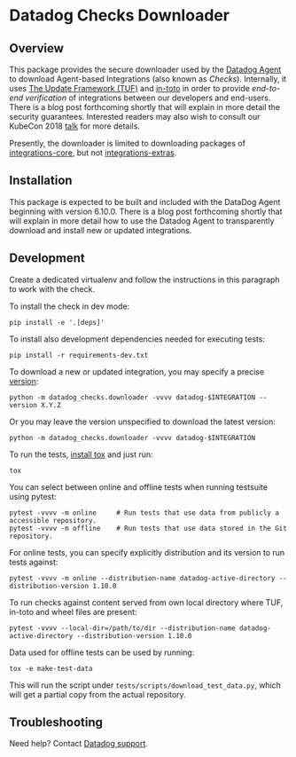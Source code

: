 # Datadog Checks Downloader

## Overview

This package provides the secure downloader used by the [Datadog Agent][1] to
download Agent-based Integrations (also known as _Checks_). Internally, it uses
[The Update Framework (TUF)][2] and [in-toto][3] in order to provide
_end-to-end verification_ of integrations between our developers and end-users.
There is a blog post forthcoming shortly that will explain in more detail the
security guarantees. Interested readers may also wish to consult our KubeCon
2018 [talk][4] for more details.

Presently, the downloader is limited to downloading packages of
[integrations-core][5], but not [integrations-extras][6].

## Installation

This package is expected to be built and included with the DataDog Agent
beginning with version 6.10.0. There is a blog post forthcoming shortly that
will explain in more detail how to use the Datadog Agent to transparently
download and install new or updated integrations.

## Development

Create a dedicated virtualenv and follow the instructions in this paragraph
to work with the check.

To install the check in dev mode:

```shell
pip install -e '.[deps]'
```

To install also development dependencies needed for executing tests:

```shell
pip install -r requirements-dev.txt
```

To download a new or updated integration, you may specify a precise
[version][7]:

```shell
python -m datadog_checks.downloader -vvvv datadog-$INTEGRATION --version X.Y.Z
```

Or you may leave the version unspecified to download the latest version:

```shell
python -m datadog_checks.downloader -vvvv datadog-$INTEGRATION
```

To run the tests, [install tox][8] and just run:

```shell
tox
```

You can select between online and offline tests when running testsuite using
pytest:

```shell
pytest -vvvv -m online     # Run tests that use data from publicly a accessible repository.
pytest -vvvv -m offline    # Run tests that use data stored in the Git repository.
```

For online tests, you can specify explicitly distribution and its version to
run tests against:

```shell
pytest -vvvv -m online --distribution-name datadog-active-directory --distribution-version 1.10.0
```

To run checks against content served from own local directory where TUF, in-toto and wheel files are present:

```shell
pytest -vvvv --local-dir=/path/to/dir --distribution-name datadog-active-directory --distribution-version 1.10.0
```

Data used for offline tests can be used by running:
```shell
tox -e make-test-data
```

This will run the script under `tests/scripts/download_test_data.py`, which will get a partial copy from
the actual repository.

## Troubleshooting

Need help? Contact [Datadog support][9].

[1]: https://github.com/DataDog/datadog-agent
[2]: https://theupdateframework.com
[3]: https://in-toto.io
[4]: https://youtu.be/XAlvd4QXngs
[5]: https://github.com/DataDog/integrations-core
[6]: https://github.com/DataDog/integrations-extras
[7]: https://www.python.org/dev/peps/pep-0440/#version-scheme
[8]: https://tox.readthedocs.io/en/latest/install.html
[9]: https://docs.datadoghq.com/help/
